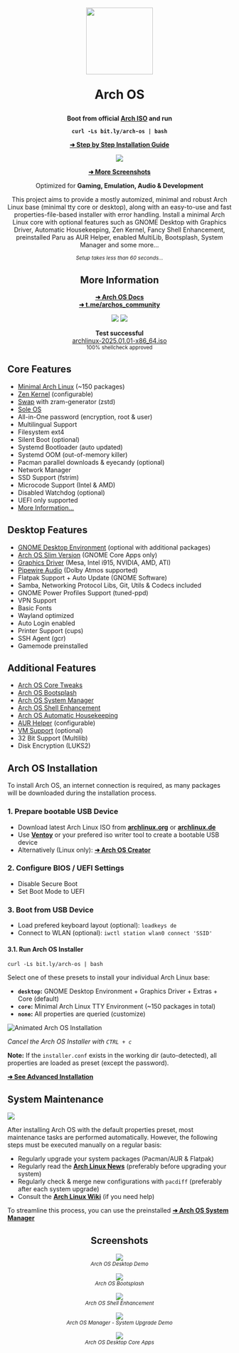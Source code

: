<h1 align="center">
  <img src="./logo.svg" width="150" height="150">
  <p>Arch OS</p>
</h1>

<div align="center">

<p><strong>Boot from official <a target="_blank" href="https://archlinux.org/download/">Arch ISO</a> and run</strong></p>

**`curl -Ls bit.ly/arch-os | bash`**

<p><b>

[➜ Step by Step Installation Guide](#arch-os-installation)

</b></p>

<p><img src="./screenshots/installer_start.png"></p>

<p><b>

[➜ More Screenshots](#screenshots)

</b></p>

<p>Optimized for <b>Gaming, Emulation, Audio & Development</b></p>

<p>
This project aims to provide a mostly automized, minimal and robust Arch Linux base (minimal tty core or desktop), along with an easy-to-use and fast properties-file-based installer with error handling. Install a minimal Arch Linux core with optional features such as GNOME Desktop with Graphics Driver, Automatic Housekeeping, Zen Kernel, Fancy Shell Enhancement, preinstalled Paru as AUR Helper, enabled MultiLib, Bootsplash, System Manager and some more...</p>

<sub><i>Setup takes less than 60 seconds...</i></sub>

## More Information

**[➜ Arch OS Docs](DOCS.md)**<br>
<b><a about="_blank" href="https://t.me/archos_community">➜ t.me/archos_community</a></b>

<p>
  <img src="https://img.shields.io/badge/MAINTAINED-YES-green?style=for-the-badge">
  <img src="https://img.shields.io/badge/License-GPL_v2-blue?style=for-the-badge">
</p>

<p>
  <strong>Test successful</strong>
  <br>
  <a target="_blank" href="https://www.archlinux.de/releases/2025.01.01">archlinux-2025.01.01-x86_64.iso</a>
  <br>
  <sub>100% shellcheck approved</sub>
</p>

</div>

## Core Features

- [Minimal Arch Linux](DOCS.md#minimal-installation) (~150 packages)
- [Zen Kernel](DOCS.md#advanced-installation) (configurable)
- [Swap](DOCS.md#swap) with zram-generator (zstd)
- [Sole OS](DOCS.md#partitions-layout)
- All-in-One password (encryption, root & user)
- Multilingual Support
- Filesystem ext4
- Silent Boot (optional)
- Systemd Bootloader (auto updated)
- Systemd OOM (out-of-memory killer)
- Pacman parallel downloads & eyecandy (optional)
- Network Manager
- SSD Support (fstrim)
- Microcode Support (Intel & AMD)
- Disabled Watchdog (optional)
- UEFI only supported
- [More Information...](DOCS.md#technical-information)

## Desktop Features

- [GNOME Desktop Environment](DOCS.md#recommendation) (optional with additional packages)
- [Arch OS Slim Version](DOCS.md#example-installerconf) (GNOME Core Apps only)
- [Graphics Driver](DOCS.md#install-graphics-driver-manually) (Mesa, Intel i915, NVIDIA, AMD, ATI)
- [Pipewire Audio](DOCS.md#for-audiophiles) (Dolby Atmos supported)
- Flatpak Support + Auto Update (GNOME Software)
- Samba, Networking Protocol Libs, Git, Utils & Codecs included
- GNOME Power Profiles Support (tuned-ppd)
- VPN Support
- Basic Fonts
- Wayland optimized
- Auto Login enabled
- Printer Support (cups)
- SSH Agent (gcr)
- Gamemode preinstalled

## Additional Features

- [Arch OS Core Tweaks](DOCS.md#core-tweaks)
- [Arch OS Bootsplash](https://github.com/murkl/plymouth-theme-arch-os)
- [Arch OS System Manager](DOCS.md#arch-os-manager)
- [Arch OS Shell Enhancement](DOCS.md#shell-enhancement)
- [Arch OS Automatic Housekeeping](DOCS.md#housekeeping)
- [AUR Helper](DOCS.md#advanced-installation) (configurable)
- [VM Support](DOCS.md#vm-support) (optional)
- 32 Bit Support (Multilib)
- Disk Encryption (LUKS2)

## Arch OS Installation

To install Arch OS, an internet connection is required, as many packages will be downloaded during the installation process.

### 1. Prepare bootable USB Device

- Download latest Arch Linux ISO from **[archlinux.org](https://www.archlinux.org/download)** or **[archlinux.de](https://www.archlinux.de/download)**
- Use **[Ventoy](https://www.ventoy.net/en/download.html)** or your prefered iso writer tool to create a bootable USB device
- Alternatively (Linux only): **[➜ Arch OS Creator](https://github.com/murkl/arch-os-creator)**

### 2. Configure BIOS / UEFI Settings

- Disable Secure Boot
- Set Boot Mode to UEFI

### 3. Boot from USB Device

- Load prefered keyboard layout (optional): `loadkeys de`
- Connect to WLAN (optional): `iwctl station wlan0 connect 'SSID'`

#### 3.1. Run Arch OS Installer

```
curl -Ls bit.ly/arch-os | bash
```

Select one of these presets to install your individual Arch Linux base:

- **`desktop`:** GNOME Desktop Environment + Graphics Driver + Extras + Core (default)
- **`core`:** Minimal Arch Linux TTY Environment (~150 packages in total)
- **`none`:** All properties are queried (customize)

![Animated Arch OS Installation](./animation.gif)

_Cancel the Arch OS Installer with `CTRL + c`_

**Note:** If the `installer.conf` exists in the working dir (auto-detected), all properties are loaded as preset (except the password).

**[➜ See Advanced Installation](DOCS.md#advanced-installation)**

## System Maintenance

<p><img src="./screenshots/manager_menu.png"></p>

After installing Arch OS with the default properties preset, most maintenance tasks are performed automatically. However, the following steps must be executed manually on a regular basis:

- Regularly upgrade your system packages (Pacman/AUR & Flatpak)
- Regularly read the **[Arch Linux News](https://www.archlinux.org/news)** (preferably before upgrading your system)
- Regularly check & merge new configurations with `pacdiff` (preferably after each system upgrade)
- Consult the **[Arch Linux Wiki](https://wiki.archlinux.org)** (if you need help)

To streamline this process, you can use the preinstalled **[➜ Arch OS System Manager](https://github.com/murkl/arch-os-manager)**

<div align="center">

## Screenshots

<p><div><img src="./screenshots/desktop_demo.jpg"></div><sub><i>Arch OS Desktop Demo</i></sub></p>
<p><div><img src="./screenshots/bootsplash.png"></div><sub><i>Arch OS Bootsplash</i></sub></p>
<p><div><img src="./screenshots/fastfetch.png"></div><sub><i>Arch OS Shell Enhancement</i></sub></p>
<p><div><img src="./screenshots/manager_upgrade.png"></div><sub><i>Arch OS Manager - System Upgrade Demo</i></sub></p>
<p><div><img src="./screenshots/desktop_apps.png"></div><sub><i>Arch OS Desktop Core Apps </i></sub></p>
</div>

